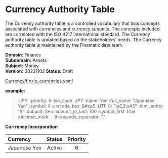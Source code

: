 # Currency Authority Table
The Currency authority table is a controlled vocabulary that lists concepts associated with currencies and currency subunits. The concepts included are correlated with the ISO 4217 international standard.
The Currency authority table is updated based on the stakeholders’ needs. The Currency authority table is maintained by the Finamatix data team.

**Domain:** Finance  
**Subdomain:** Assets  
**Subject:** Money  
**Version:** 20231102
**Status:** Draft

[Currency/finxio_currencies.yaml ](https://github.com/finamatix/fnxio-vocabularies/blob/main/Currency/finxio_currencies.yaml)

**example:**
>   :JPY: 
>     :priority: 6
>     :iso_code: JPY
>     :name: Yen
>     :full_name: "Japanese Yen"
>     :symbol: ¥
>     :unicode_hex: &#xa5
>     :UTF_8: "\xC2\xA5"
>     :html_entity: "&#x00A5;"
>     :subunit: Sen
>     :subunit_to_unit: 100
>     :symbol_first: true
>     :decimal_mark: .
>     :thousands_separator: ","

**Currrency Incorporation**

|Currency|Status|Priority
|:----|:----:| :----: |
|Japanese Yen|Active| 6 |
